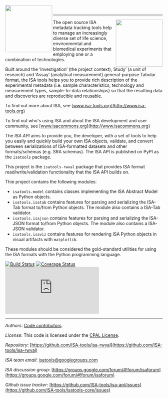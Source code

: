 
<img align="left" src="https://isa-tools.org/wp-content/uploads/2016/10/687474703a2f2f7777772e6973612d746f6f6c732e6f72672f77702d636f6e74656e742f75706c6f6164732f323031362f30332f6973612d6170692d6c6f676f2e706e67-4.png" width="150px">
<br>

----
<img align="right" src="http://www.isa-tools.org/wp-content/uploads/2016/10/isatools_logo-1-624x149.png" width="150px">
The open source ISA metadata tracking tools help to manage an increasingly diverse set of life science, environmental and biomedical experiments that employing one or a combination of technologies.

Built around the ‘Investigation’ (the project context), Study’ (a unit of research) and ‘Assay’ (analytical measurement) general-purpose Tabular format, the ISA tools helps you to provide rich description of the experimental metadata (i.e. sample characteristics, technology and measurement types, sample-to-data relationships) so that the resulting data and discoveries are reproducible and reusable.

To find out more about ISA, see [www.isa-tools.org](http://www.isa-tools.org)

To find out who's using ISA and about the ISA development and user community, see [www.isacommons.org](http://www.isacommons.org)

The *ISA API*  aims to provide you, the developer, with a set of tools to help you easily and quickly build your own ISA objects, validate, and convert between serializations of ISA-formatted datasets and other formats/schemas (e.g. SRA schemas). The ISA API is published on PyPI as the `isatools` package.

This project is the `isatools-rwval` package that provides ISA format read/write/validation functionality that the ISA API builds on.

Thie project contains the following modules:

 - `isatools.model` contains classes implementing the ISA Abstract Model as Python objects.
 - `isatools.isatab` contains features for parsing and serializing the ISA-Tab format to/from Python objects. The module also contains a ISA-Tab validator.
 - `isatools.isajson` contains features for parsing and serializing the ISA-JSON format to/from Python objects. The module also contains a ISA-JSON validator.
 - `isatools.isaviz` contains features for rendering ISA Python objects in visual artifacts with `matplotlib`.

 These modules should be considered the gold-standard utilities for using the ISA formats with the Python programming language.

[![Build Status](https://travis-ci.org/ISA-tools/isa-rwval.svg?branch=master)](https://travis-ci.org/ISA-tools/isa-rwval)
[![Coverage Status](https://coveralls.io/repos/github/ISA-tools/isa-rwval/badge.svg?branch=master)](https://coveralls.io/github/ISA-tools/isa-rwval?branch=master)
[![Documentation Status](https://isa-tools.org/isa-api/content/index.html)](https://isa-tools.org/isa-api/content/index.html)

----
*Authors*: [Code contributors](https://github.com/ISA-tools/isatools-core/graphs/contributors).

*License*: This code is licensed under the [CPAL License](https://raw.githubusercontent.com/ISA-tools/isa-api/master/LICENSE.txt).

*Repository*: [https://github.com/ISA-tools/isa-rwval](https://github.com/ISA-tools/isa-rwval)

*ISA team email*: [isatools@googlegroups.com](mailto:isatools@googlegroups.com)

*ISA discussion group*: [https://groups.google.com/forum/#!forum/isaforum](https://groups.google.com/forum/#!forum/isaforum)

*Github issue tracker*: [https://github.com/ISA-tools/isa-api/issues](https://github.com/ISA-tools/isatools-core/issues)
